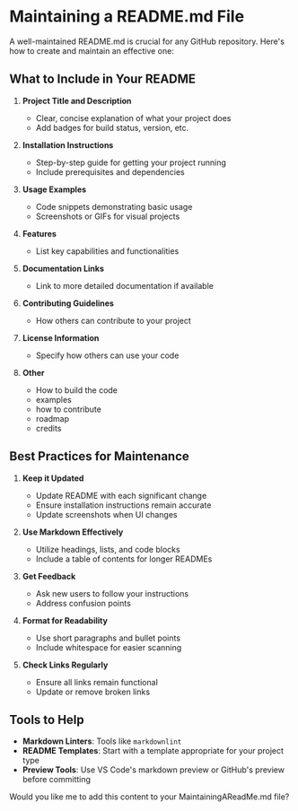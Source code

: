 # Maintaining a README.md File

A well-maintained README.md is crucial for any GitHub repository. Here's how to create and maintain an effective one:

## What to Include in Your README

1. **Project Title and Description**
   - Clear, concise explanation of what your project does
   - Add badges for build status, version, etc.

2. **Installation Instructions**
   - Step-by-step guide for getting your project running
   - Include prerequisites and dependencies

3. **Usage Examples**
   - Code snippets demonstrating basic usage
   - Screenshots or GIFs for visual projects

4. **Features**
   - List key capabilities and functionalities

5. **Documentation Links**
   - Link to more detailed documentation if available

6. **Contributing Guidelines**
   - How others can contribute to your project

7. **License Information**
   - Specify how others can use your code

8. **Other**
   - How to build the code
   - examples
   - how to contribute
   - roadmap
   - credits

## Best Practices for Maintenance

1. **Keep it Updated**
   - Update README with each significant change
   - Ensure installation instructions remain accurate
   - Update screenshots when UI changes

2. **Use Markdown Effectively**
   - Utilize headings, lists, and code blocks
   - Include a table of contents for longer READMEs

3. **Get Feedback**
   - Ask new users to follow your instructions
   - Address confusion points

4. **Format for Readability**
   - Use short paragraphs and bullet points
   - Include whitespace for easier scanning

5. **Check Links Regularly**
   - Ensure all links remain functional
   - Update or remove broken links

## Tools to Help

- **Markdown Linters**: Tools like `markdownlint`
- **README Templates**: Start with a template appropriate for your project type
- **Preview Tools**: Use VS Code's markdown preview or GitHub's preview before committing

Would you like me to add this content to your MaintainingAReadMe.md file?